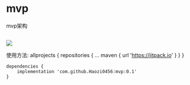 # mvp
mvp架构
##
[![](https://jitpack.io/v/Haozi0456/mvp.svg)](https://jitpack.io/#Haozi0456/mvp)

使用方法:
    allprojects {
		repositories {
			...
			maven { url 'https://jitpack.io' }
		}
	}

    dependencies {
        implementation 'com.github.Haozi0456:mvp:0.1'
    }
